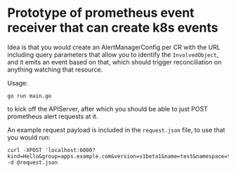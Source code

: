 # Prototype of prometheus event receiver that can create k8s events

Idea is that you would create an AlertManagerConfig per CR with the URL including query parameters that allow you to identify the `InvolvedObject`, and it emits an event based on that, which should trigger reconciliation on anything watching that resource.


Usage:
```
go run main.go
```

to kick off the APIServer, after which you should be able to just POST prometheus alert requests at it.

An example request payload is included in the `request.json` file, to use that you would run:

```
curl -XPOST 'localhost:6000?kind=Hello&group=apps.example.com&version=v1beta1&name=test&namespace=test' -d @request.json
```
